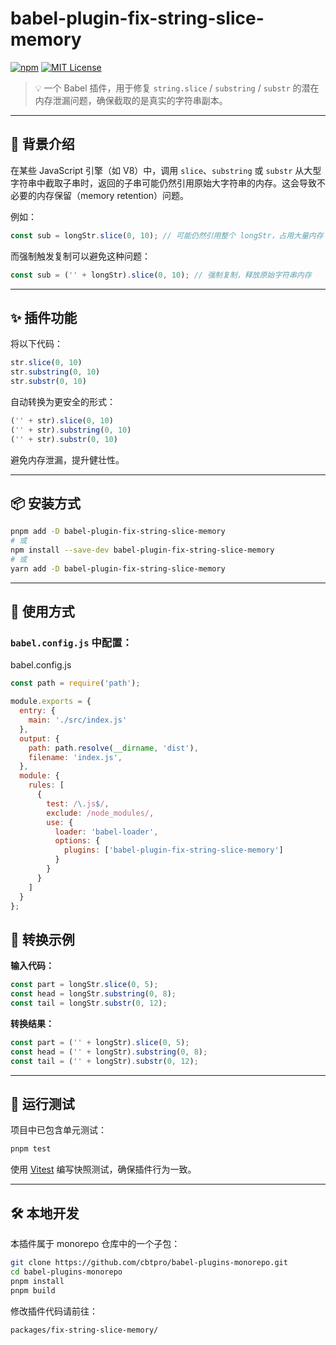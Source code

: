 # babel-plugin-fix-string-slice-memory

[![npm](https://img.shields.io/npm/v/babel-plugin-fix-string-slice-memory.svg)](https://www.npmjs.com/package/babel-plugin-fix-string-slice-memory)
[![MIT License](https://img.shields.io/badge/license-MIT-blue.svg)](LICENSE)

> 💡 一个 Babel 插件，用于修复 `string.slice` / `substring` / `substr` 的潜在内存泄漏问题，确保截取的是真实的字符串副本。

---

## 🧠 背景介绍

在某些 JavaScript 引擎（如 V8）中，调用 `slice`、`substring` 或 `substr` 从大型字符串中截取子串时，返回的子串可能仍然引用原始大字符串的内存。这会导致不必要的内存保留（memory retention）问题。

例如：

```js
const sub = longStr.slice(0, 10); // 可能仍然引用整个 longStr，占用大量内存
````

而强制触发复制可以避免这种问题：

```js
const sub = ('' + longStr).slice(0, 10); // 强制复制，释放原始字符串内存
```

---

## ✨ 插件功能

将以下代码：

```js
str.slice(0, 10)
str.substring(0, 10)
str.substr(0, 10)
```

自动转换为更安全的形式：

```js
('' + str).slice(0, 10)
('' + str).substring(0, 10)
('' + str).substr(0, 10)
```

避免内存泄漏，提升健壮性。

---

## 📦 安装方式

```bash
pnpm add -D babel-plugin-fix-string-slice-memory
# 或
npm install --save-dev babel-plugin-fix-string-slice-memory
# 或
yarn add -D babel-plugin-fix-string-slice-memory
```

---

## 🔧 使用方式

### `babel.config.js` 中配置：

babel.config.js

```js
const path = require('path');

module.exports = {
  entry: {
    main: './src/index.js'
  },
  output: {
    path: path.resolve(__dirname, 'dist'),
    filename: 'index.js',
  },
  module: {
    rules: [
      {
        test: /\.js$/,
        exclude: /node_modules/,
        use: {
          loader: 'babel-loader',
          options: {
            plugins: ['babel-plugin-fix-string-slice-memory']
          }
        }
      }
    ]
  }
};
```

## 📌 转换示例

**输入代码：**

```js
const part = longStr.slice(0, 5);
const head = longStr.substring(0, 8);
const tail = longStr.substr(0, 12);
```

**转换结果：**

```js
const part = ('' + longStr).slice(0, 5);
const head = ('' + longStr).substring(0, 8);
const tail = ('' + longStr).substr(0, 12);
```

---

## 🧪 运行测试

项目中已包含单元测试：

```bash
pnpm test
```

使用 [Vitest](https://vitest.dev/) 编写快照测试，确保插件行为一致。

---

## 🛠 本地开发

本插件属于 monorepo 仓库中的一个子包：

```bash
git clone https://github.com/cbtpro/babel-plugins-monorepo.git
cd babel-plugins-monorepo
pnpm install
pnpm build
```

修改插件代码请前往：

```
packages/fix-string-slice-memory/
```